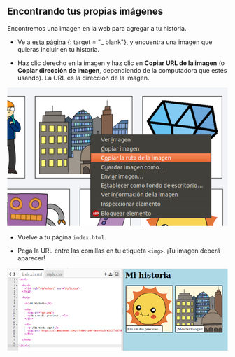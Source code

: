 ## Encontrando tus propias imágenes

Encontremos una imagen en la web para agregar a tu historia.

+ Ve a [esta página](http://jumpto.cc/html-images) {: target = "_ blank"}, y encuentra una imagen que quieras incluir en tu historia.

+ Haz clic derecho en la imagen y haz clic en **Copiar URL de la imagen** (o **Copiar dirección de imagen**, dependiendo de la computadora que estés usando). La URL es la dirección de la imagen.

![captura de pantalla](images/story-url.png)

+ Vuelve a tu página `index.html`.

+ Pega la URL entre las comillas en tu etiqueta `<img>`. ¡Tu imagen deberá aparecer!

![captura de pantalla](images/story-image.png)